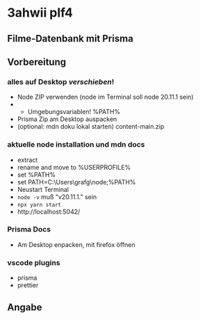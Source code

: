 # 3ahwii plf4

## Filme-Datenbank mit Prisma

## Vorbereitung

### alles auf Desktop _verschieben_!

-   Node ZIP verwenden (node im Terminal soll node 20.11.1 sein)
-   -   Umgebungsvariablen! %PATH%
-   Prisma Zip am Desktop auspacken
-   (optional: mdn doku lokal starten) content-main.zip

### aktuelle node installation und mdn docs

-   extract
-   rename and move to %USERPROFILE%
-   set %PATH%
-   set PATH=C:\Users\grafg\node;%PATH%
-   Neustart Terminal
-   `node -v` muß "v20.11.1." sein
-   `npx yarn start`
-   http://localhost:5042/

### Prisma Docs

-   Am Desktop enpacken, mit firefox öffnen

### vscode plugins

-   prisma
-   prettier

## Angabe
